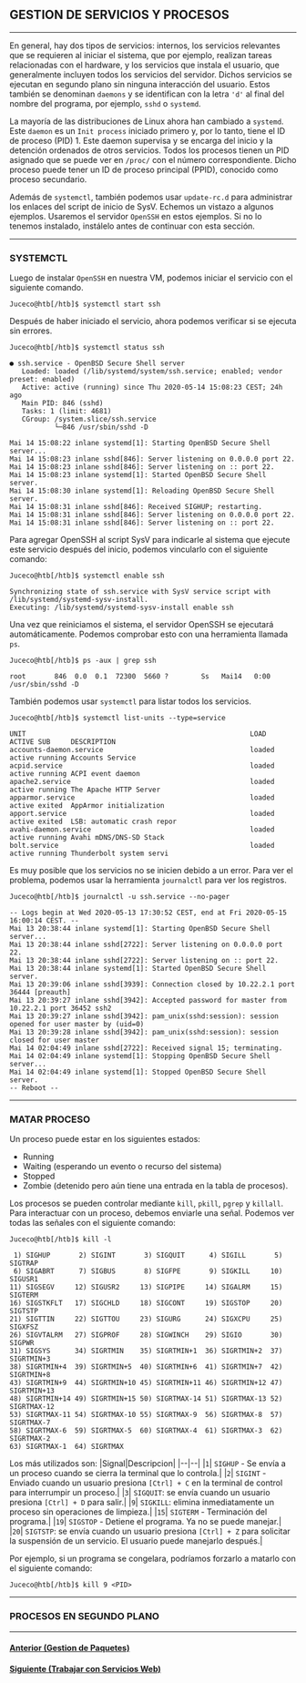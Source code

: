 ## GESTION DE SERVICIOS Y PROCESOS
___
En general, hay dos tipos de servicios: internos, los servicios relevantes que se requieren al iniciar el sistema, que por ejemplo, realizan tareas relacionadas con el hardware, y los servicios que instala el usuario, que generalmente incluyen todos los servicios del servidor. Dichos servicios se ejecutan en segundo plano sin ninguna interacción del usuario. Estos también se denominan `daemons` y se identifican con la letra `'d'` al final del nombre del programa, por ejemplo, `sshd` o `systemd`.

La mayoría de las distribuciones de Linux ahora han cambiado a `systemd`. Este `daemon` es un `Init process` iniciado primero y, por lo tanto, tiene el ID de proceso (PID) 1. Este daemon supervisa y se encarga del inicio y la detención ordenados de otros servicios. Todos los procesos tienen un PID asignado que se puede ver en `/proc/` con el número correspondiente. Dicho proceso puede tener un ID de proceso principal (PPID), conocido como proceso secundario.

Además de `systemctl`, también podemos usar `update-rc.d` para administrar los enlaces del script de inicio de SysV. Echemos un vistazo a algunos ejemplos. Usaremos el servidor `OpenSSH` en estos ejemplos. Si no lo tenemos instalado, instálelo antes de continuar con esta sección.
___
### SYSTEMCTL

Luego de instalar `OpenSSH` en nuestra VM, podemos iniciar el servicio con el siguiente comando.

~~~
Juceco@htb[/htb]$ systemctl start ssh
~~~

Después de haber iniciado el servicio, ahora podemos verificar si se ejecuta sin errores.

~~~
Juceco@htb[/htb]$ systemctl status ssh

● ssh.service - OpenBSD Secure Shell server
   Loaded: loaded (/lib/systemd/system/ssh.service; enabled; vendor preset: enabled)
   Active: active (running) since Thu 2020-05-14 15:08:23 CEST; 24h ago
   Main PID: 846 (sshd)
   Tasks: 1 (limit: 4681)
   CGroup: /system.slice/ssh.service
           └─846 /usr/sbin/sshd -D

Mai 14 15:08:22 inlane systemd[1]: Starting OpenBSD Secure Shell server...
Mai 14 15:08:23 inlane sshd[846]: Server listening on 0.0.0.0 port 22.
Mai 14 15:08:23 inlane sshd[846]: Server listening on :: port 22.
Mai 14 15:08:23 inlane systemd[1]: Started OpenBSD Secure Shell server.
Mai 14 15:08:30 inlane systemd[1]: Reloading OpenBSD Secure Shell server.
Mai 14 15:08:31 inlane sshd[846]: Received SIGHUP; restarting.
Mai 14 15:08:31 inlane sshd[846]: Server listening on 0.0.0.0 port 22.
Mai 14 15:08:31 inlane sshd[846]: Server listening on :: port 22.
~~~

Para agregar OpenSSH al script SysV para indicarle al sistema que ejecute este servicio después del inicio, podemos vincularlo con el siguiente comando:

~~~
Juceco@htb[/htb]$ systemctl enable ssh

Synchronizing state of ssh.service with SysV service script with /lib/systemd/systemd-sysv-install.
Executing: /lib/systemd/systemd-sysv-install enable ssh
~~~

Una vez que reiniciamos el sistema, el servidor OpenSSH se ejecutará automáticamente. Podemos comprobar esto con una herramienta llamada `ps`.

~~~
Juceco@htb[/htb]$ ps -aux | grep ssh

root       846  0.0  0.1  72300  5660 ?        Ss   Mai14   0:00 /usr/sbin/sshd -D
~~~

También podemos usar `systemctl` para listar todos los servicios.

~~~
Juceco@htb[/htb]$ systemctl list-units --type=service

UNIT                                                       LOAD   ACTIVE SUB     DESCRIPTION              
accounts-daemon.service                                    loaded active running Accounts Service         
acpid.service                                              loaded active running ACPI event daemon        
apache2.service                                            loaded active running The Apache HTTP Server   
apparmor.service                                           loaded active exited  AppArmor initialization  
apport.service                                             loaded active exited  LSB: automatic crash repor
avahi-daemon.service                                       loaded active running Avahi mDNS/DNS-SD Stack  
bolt.service                                               loaded active running Thunderbolt system servi
~~~

Es muy posible que los servicios no se inicien debido a un error. Para ver el problema, podemos usar la herramienta `journalctl` para ver los registros.

~~~
Juceco@htb[/htb]$ journalctl -u ssh.service --no-pager

-- Logs begin at Wed 2020-05-13 17:30:52 CEST, end at Fri 2020-05-15 16:00:14 CEST. --
Mai 13 20:38:44 inlane systemd[1]: Starting OpenBSD Secure Shell server...
Mai 13 20:38:44 inlane sshd[2722]: Server listening on 0.0.0.0 port 22.
Mai 13 20:38:44 inlane sshd[2722]: Server listening on :: port 22.
Mai 13 20:38:44 inlane systemd[1]: Started OpenBSD Secure Shell server.
Mai 13 20:39:06 inlane sshd[3939]: Connection closed by 10.22.2.1 port 36444 [preauth]
Mai 13 20:39:27 inlane sshd[3942]: Accepted password for master from 10.22.2.1 port 36452 ssh2
Mai 13 20:39:27 inlane sshd[3942]: pam_unix(sshd:session): session opened for user master by (uid=0)
Mai 13 20:39:28 inlane sshd[3942]: pam_unix(sshd:session): session closed for user master
Mai 14 02:04:49 inlane sshd[2722]: Received signal 15; terminating.
Mai 14 02:04:49 inlane systemd[1]: Stopping OpenBSD Secure Shell server...
Mai 14 02:04:49 inlane systemd[1]: Stopped OpenBSD Secure Shell server.
-- Reboot --
~~~
___
### MATAR PROCESO

Un proceso puede estar en los siguientes estados:
+ Running
+ Waiting (esperando un evento o recurso del sistema)
+ Stopped
+ Zombie (detenido pero aún tiene una entrada en la tabla de procesos).

Los procesos se pueden controlar mediante `kill`, `pkill`, `pgrep` y `killall`. Para interactuar con un proceso, debemos enviarle una señal. Podemos ver todas las señales con el siguiente comando:

~~~
Juceco@htb[/htb]$ kill -l

 1) SIGHUP       2) SIGINT       3) SIGQUIT      4) SIGILL       5) SIGTRAP
 6) SIGABRT      7) SIGBUS       8) SIGFPE       9) SIGKILL     10) SIGUSR1
11) SIGSEGV     12) SIGUSR2     13) SIGPIPE     14) SIGALRM     15) SIGTERM
16) SIGSTKFLT   17) SIGCHLD     18) SIGCONT     19) SIGSTOP     20) SIGTSTP
21) SIGTTIN     22) SIGTTOU     23) SIGURG      24) SIGXCPU     25) SIGXFSZ
26) SIGVTALRM   27) SIGPROF     28) SIGWINCH    29) SIGIO       30) SIGPWR
31) SIGSYS      34) SIGRTMIN    35) SIGRTMIN+1  36) SIGRTMIN+2  37) SIGRTMIN+3
38) SIGRTMIN+4  39) SIGRTMIN+5  40) SIGRTMIN+6  41) SIGRTMIN+7  42) SIGRTMIN+8
43) SIGRTMIN+9  44) SIGRTMIN+10 45) SIGRTMIN+11 46) SIGRTMIN+12 47) SIGRTMIN+13
48) SIGRTMIN+14 49) SIGRTMIN+15 50) SIGRTMAX-14 51) SIGRTMAX-13 52) SIGRTMAX-12
53) SIGRTMAX-11 54) SIGRTMAX-10 55) SIGRTMAX-9  56) SIGRTMAX-8  57) SIGRTMAX-7
58) SIGRTMAX-6  59) SIGRTMAX-5  60) SIGRTMAX-4  61) SIGRTMAX-3  62) SIGRTMAX-2
63) SIGRTMAX-1  64) SIGRTMAX
~~~

Los más utilizados son:
|Signal|Descripcion|
|--|--|
|`1`| `SIGHUP` - Se envía a un proceso cuando se cierra la terminal que lo controla.|
|`2`| `SIGINT` - Enviado cuando un usuario presiona `[Ctrl] + C` en la terminal de control para interrumpir un proceso.|
|`3`| `SIGQUIT`: se envía cuando un usuario presiona `[Ctrl] + D` para salir.|
|`9`| `SIGKILL`: elimina inmediatamente un proceso sin operaciones de limpieza.|
|`15`| `SIGTERM` - Terminación del programa.|
|`19`| `SIGSTOP` - Detiene el programa. Ya no se puede manejar.|
|`20`| `SIGTSTP`: se envía cuando un usuario presiona `[Ctrl] + Z` para solicitar la suspensión de un servicio. El usuario puede manejarlo después.|

Por ejemplo, si un programa se congelara, podríamos forzarlo a matarlo con el siguiente comando:

~~~
Juceco@htb[/htb]$ kill 9 <PID> 
~~~
___
### PROCESOS EN SEGUNDO PLANO






___
#### [Anterior (Gestion de Paquetes)]()
#### [Siguiente (Trabajar con Servicios Web)]()
